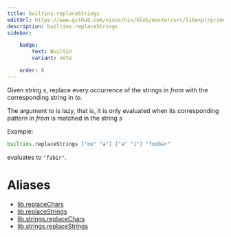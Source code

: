 ```yaml
---
title: builtins.replaceStrings
editUrl: https://www.github.com/nixos/nix/blob/master/src/libexpr/primops.cc
description: builtins.replaceStrings
sidebar:

    badge:
        text: Builtin
        variant: note

    order: 0
---
```


Given string *s*, replace every occurrence of the strings in *from*
with the corresponding string in *to*.

The argument *to* is lazy, that is, it is only evaluated when its corresponding pattern in *from* is matched in the string *s*

Example:

```nix
builtins.replaceStrings ["oo" "a"] ["a" "i"] "foobar"
```

evaluates to `"fabir"`.


# Aliases

- [lib.replaceChars](/reference/libreplaceChars)
- [lib.replaceStrings](/reference/libreplaceStrings)
- [lib.strings.replaceChars](/reference/libstrings.replaceChars)
- [lib.strings.replaceStrings](/reference/libstrings.replaceStrings)


